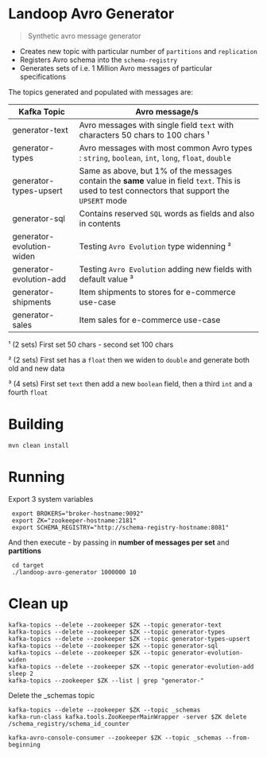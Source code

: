 # Landoop Avro Generator

> Synthetic avro message generator

* Creates new topic with particular number of `partitions` and `replication`
* Registers Avro schema into the `schema-registry`
* Generates sets of i.e. 1 Million Avro messages of particular specifications

The topics generated and populated with messages are:

Kafka Topic               | Avro message/s
------------------------- | ------------------------------------------------------------------------------
generator-text            | Avro messages with single field `text` with characters 50 chars to 100 chars ¹
generator-types           | Avro messages with most common Avro types : `string`, `boolean`, `int`, `long`, `float`, `double`
generator-types-upsert    | Same as above, but 1% of the messages contain the **same** value in field `text`. This is used to test connectors that support the `UPSERT` mode
generator-sql             | Contains reserved `SQL` words as fields and also in contents
generator-evolution-widen | Testing `Avro Evolution` type widenning ²
generator-evolution-add   | Testing `Avro Evolution` adding new fields with default value ³
generator-shipments       | Item shipments to stores for e-commerce use-case
generator-sales           | Item sales for e-commerce use-case

¹ (2 sets) First set 50 chars - second set 100 chars

² (2 sets) First set has a `float` then we widen to `double` and generate both old and new data

³  (4 sets) First set `text` then add a new `boolean` field, then a third `int` and a fourth `float`

# Building

    mvn clean install

# Running

Export 3 system variables

     export BROKERS="broker-hostname:9092"
     export ZK="zookeeper-hostname:2181"
     export SCHEMA_REGISTRY="http://schema-registry-hostname:8081"

And then execute - by passing in **number of messages per set** and **partitions**

     cd target
     ./landoop-avro-generator 1000000 10

# Clean up

    kafka-topics --delete --zookeeper $ZK --topic generator-text
    kafka-topics --delete --zookeeper $ZK --topic generator-types
    kafka-topics --delete --zookeeper $ZK --topic generator-types-upsert
    kafka-topics --delete --zookeeper $ZK --topic generator-sql
    kafka-topics --delete --zookeeper $ZK --topic generator-evolution-widen
    kafka-topics --delete --zookeeper $ZK --topic generator-evolution-add
    sleep 2
    kafka-topics --zookeeper $ZK --list | grep "generator-"

Delete the _schemas topic

    kafka-topics --delete --zookeeper $ZK --topic _schemas
    kafka-run-class kafka.tools.ZooKeeperMainWrapper -server $ZK delete /schema_registry/schema_id_counter

    kafka-avro-console-consumer --zookeeper $ZK --topic _schemas --from-beginning